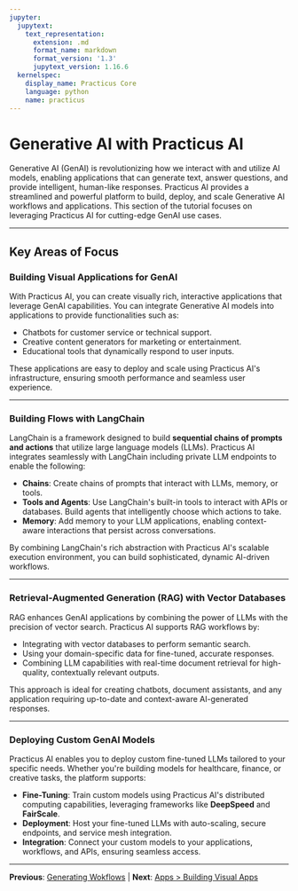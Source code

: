 ```yaml
---
jupyter:
  jupytext:
    text_representation:
      extension: .md
      format_name: markdown
      format_version: '1.3'
      jupytext_version: 1.16.6
  kernelspec:
    display_name: Practicus Core
    language: python
    name: practicus
---
```


# Generative AI with Practicus AI

Generative AI (GenAI) is revolutionizing how we interact with and utilize AI models, enabling applications that can generate text, answer questions, and provide intelligent, human-like responses. Practicus AI provides a streamlined and powerful platform to build, deploy, and scale Generative AI workflows and applications. This section of the tutorial focuses on leveraging Practicus AI for cutting-edge GenAI use cases.

---

## Key Areas of Focus

### Building Visual Applications for GenAI
With Practicus AI, you can create visually rich, interactive applications that leverage GenAI capabilities. You can integrate Generative AI models into applications to provide functionalities such as:

- Chatbots for customer service or technical support.
- Creative content generators for marketing or entertainment.
- Educational tools that dynamically respond to user inputs.

These applications are easy to deploy and scale using Practicus AI's infrastructure, ensuring smooth performance and seamless user experience.

---

### Building Flows with LangChain
LangChain is a framework designed to build **sequential chains of prompts and actions** that utilize large language models (LLMs). Practicus AI integrates seamlessly with LangChain including private LLM endpoints to enable the following:

- **Chains**: Create chains of prompts that interact with LLMs, memory, or tools.
- **Tools and Agents**: Use LangChain's built-in tools to interact with APIs or databases. Build agents that intelligently choose which actions to take.
- **Memory**: Add memory to your LLM applications, enabling context-aware interactions that persist across conversations.
  
By combining LangChain's rich abstraction with Practicus AI's scalable execution environment, you can build sophisticated, dynamic AI-driven workflows.

---

### Retrieval-Augmented Generation (RAG) with Vector Databases
RAG enhances GenAI applications by combining the power of LLMs with the precision of vector search. Practicus AI supports RAG workflows by:

- Integrating with vector databases to perform semantic search.
- Using your domain-specific data for fine-tuned, accurate responses.
- Combining LLM capabilities with real-time document retrieval for high-quality, contextually relevant outputs.

This approach is ideal for creating chatbots, document assistants, and any application requiring up-to-date and context-aware AI-generated responses.

---

### Deploying Custom GenAI Models
Practicus AI enables you to deploy custom fine-tuned LLMs tailored to your specific needs. Whether you're building models for healthcare, finance, or creative tasks, the platform supports:

- **Fine-Tuning**: Train custom models using Practicus AI's distributed computing capabilities, leveraging frameworks like **DeepSpeed** and **FairScale**.
- **Deployment**: Host your fine-tuned LLMs with auto-scaling, secure endpoints, and service mesh integration.
- **Integration**: Connect your custom models to your applications, workflows, and APIs, ensuring seamless access.


---

**Previous**: [Generating Wokflows](../workflows/AI-Studio/generating-wokflows.md) | **Next**: [Apps > Building Visual Apps](apps/building-visual-apps.md)
